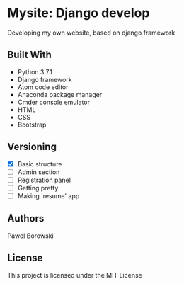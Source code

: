 # Mysite: Django develop
Developing my own website, based on django framework.

## Built With
- Python 3.7.1
- Django framework
- Atom code editor
- Anaconda package manager
- Cmder console emulator
- HTML
- CSS
- Bootstrap

## Versioning
- [x] Basic structure
- [ ] Admin section
- [ ] Registration panel
- [ ] Getting pretty
- [ ] Making 'resume' app

## Authors
Pawel Borowski

## License
This project is licensed under the MIT License
